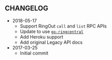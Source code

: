 CHANGELOG
---------
- 2018-05-17
  - Support RingOut `call` and `list` RPC APIs
  - Update to use [`go-ringcentral`](https://github.com/grokify/go-ringcentral)
  - Add Heroku support
  - Add original Legacy API docs
- 2017-03-25
  - Initial commit
